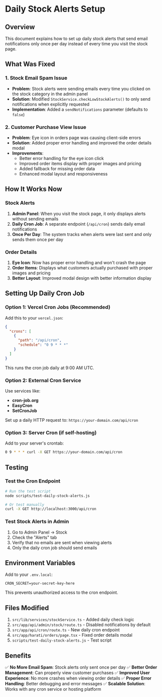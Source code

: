 # Daily Stock Alerts Setup

## Overview
This document explains how to set up daily stock alerts that send email notifications only once per day instead of every time you visit the stock page.

## What Was Fixed

### 1. Stock Email Spam Issue
- **Problem**: Stock alerts were sending emails every time you clicked on the stock category in the admin panel
- **Solution**: Modified `StockService.checkLowStockAlerts()` to only send notifications when explicitly requested
- **Implementation**: Added a `sendNotifications` parameter (defaults to `false`)

### 2. Customer Purchase View Issue
- **Problem**: Eye icon in orders page was causing client-side errors
- **Solution**: Added proper error handling and improved the order details modal
- **Improvements**: 
  - Better error handling for the eye icon click
  - Improved order items display with proper images and pricing
  - Added fallback for missing order data
  - Enhanced modal layout and responsiveness

## How It Works Now

### Stock Alerts
1. **Admin Panel**: When you visit the stock page, it only displays alerts without sending emails
2. **Daily Cron Job**: A separate endpoint (`/api/cron`) sends daily email notifications
3. **Once Per Day**: The system tracks when alerts were last sent and only sends them once per day

### Order Details
1. **Eye Icon**: Now has proper error handling and won't crash the page
2. **Order Items**: Displays what customers actually purchased with proper images and pricing
3. **Better Layout**: Improved modal design with better information display

## Setting Up Daily Cron Job

### Option 1: Vercel Cron Jobs (Recommended)
Add this to your `vercel.json`:

```json
{
  "crons": [
    {
      "path": "/api/cron",
      "schedule": "0 9 * * *"
    }
  ]
}
```

This runs the cron job daily at 9:00 AM UTC.

### Option 2: External Cron Service
Use services like:
- **cron-job.org**
- **EasyCron**
- **SetCronJob**

Set up a daily HTTP request to: `https://your-domain.com/api/cron`

### Option 3: Server Cron (if self-hosting)
Add to your server's crontab:
```bash
0 9 * * * curl -X GET https://your-domain.com/api/cron
```

## Testing

### Test the Cron Endpoint
```bash
# Run the test script
node scripts/test-daily-stock-alerts.js

# Or test manually
curl -X GET http://localhost:3000/api/cron
```

### Test Stock Alerts in Admin
1. Go to Admin Panel → Stock
2. Check the "Alerts" tab
3. Verify that no emails are sent when viewing alerts
4. Only the daily cron job should send emails

## Environment Variables

Add to your `.env.local`:
```env
CRON_SECRET=your-secret-key-here
```

This prevents unauthorized access to the cron endpoint.

## Files Modified

1. `src/lib/services/stockService.ts` - Added daily check logic
2. `src/app/api/admin/stock/route.ts` - Disabled notifications by default
3. `src/app/api/cron/route.ts` - New daily cron endpoint
4. `src/app/harati/orders/page.tsx` - Fixed order details modal
5. `scripts/test-daily-stock-alerts.js` - Test script

## Benefits

✅ **No More Email Spam**: Stock alerts only sent once per day
✅ **Better Order Management**: Can properly view customer purchases
✅ **Improved User Experience**: No more crashes when viewing order details
✅ **Proper Error Handling**: Better debugging and error messages
✅ **Scalable Solution**: Works with any cron service or hosting platform
